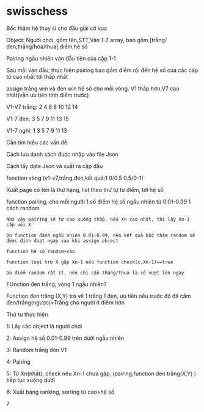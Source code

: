 # swisschess
Bốc thăm hệ thụy sĩ cho đấu giải cờ vua

Object: Người chơi, gồm tên,STT,Ván 1-7 array, bao gồm [trắng/đen;thắng/hòa/thua],điểm,hệ số

Pairing ngẫu nhiên ván đầu tiên của cặp 1-1

Sau mỗi ván đấu, thực hiện pairing bao gồm điểm rồi đến hệ số của các cặp từ cao nhất tới thấp nhất

assign trắng win và đen win hệ số cho mỗi vòng. V1 thấp hơn,V7 cao nhất(vẫn ưu tiên tính điểm trước)

  V1-V7 trắng: 2 4 6 8 10 12 14
  
  V1-7 đen: 3 5 7 9 11 13 15
  
  V1-7 nghỉ: 1 3 5 7 9 11 13
  
Cần tìm hiểu các vấn đề

  Cách lưu danh sách được nhập vào file Json
  
  Cách lấy data Json và xuất ra cặp đấu
  
  function vòng (v1-v7,trắng,đen,kết quả:1 0/0.5 0.5/0-1)
  
  Xuất page có tên là thứ hạng, list theo thứ tự từ điểm, tới hệ số
  
  function pairing, cho mỗi người 1 số điểm hệ số ngẫu nhiên từ 0.01-0.99 1 cách random
  
    Như vậy pairing sẽ từ cao xuống thấp, nếu Xn cao nhất, thì lấy Xn-1 cặp với X
    
    Do function đánh ngẫu nhiên 0.01-0.99, nên kết quả bốc thăm random sẽ được định đoạt ngay sau khi assign object
    
    function hệ số random+vào
    
    function loại trừ X gặp Xn-1 nếu function check(x,Xn-1)==true
    
    Do điểm random rất ít, nên chỉ cần thắng/thua là sẽ vượt lên ngay
    
FUnction đen trắng, vòng 1 ngẫu nhiên? 

  Function đen trắng (X,Y) trả về 1 trắng 1 đen, ưu tiên nếu trước đó đã cầm đen/trắng(ngược)>Trắng cho người ít điểm hơn
  
Thứ tự thực hiện 

  1: Lấy các object là người chơi
  
  2: Assign hệ số 0.01-0.99 trên dưới ngẫu nhiên
  
  3: Random trắng đen V1
  
  4: Pairing 
  
  5: Từ Xn(nhất), check nếu Xn-1 chưa gặp, (pairing,function đen trắng(X,Y) ) tiếp tục xuống dưới
  
  6: Xuất bảng ranking, sorting từ cao>hệ số
  
  7
